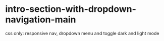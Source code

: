 # intro-section-with-dropdown-navigation-main
css only: responsive nav, dropdown menu and toggle dark and light mode

